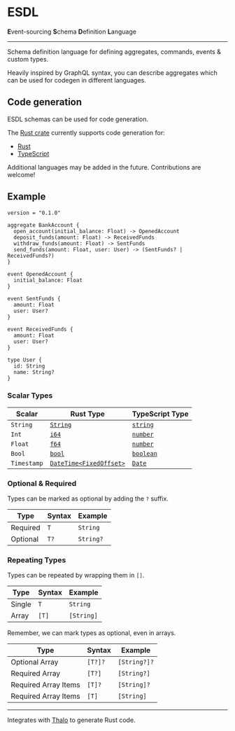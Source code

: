 # ESDL

**E**vent-sourcing **S**chema **D**efinition **L**anguage

---

Schema definition language for defining aggregates, commands, events & custom types.

Heavily inspired by GraphQL syntax, you can describe aggregates which can be used for codegen in different languages.

## Code generation

ESDL schemas can be used for code generation.

The [Rust crate](https://crates.io/crates/esdl) currently supports code generation for:

- [Rust](https://docs.rs/esdl/latest/esdl/codegen/rust/struct.RustCompiler.html)
- [TypeScript](https://docs.rs/esdl/latest/esdl/codegen/typescript/struct.TypeScriptCompiler.html)

Additional languages may be added in the future. Contributions are welcome!

## Example

```
version = "0.1.0"

aggregate BankAccount {
  open_account(initial_balance: Float) -> OpenedAccount
  deposit_funds(amount: Float) -> ReceivedFunds
  withdraw_funds(amount: Float) -> SentFunds
  send_funds(amount: Float, user: User) -> (SentFunds? | ReceivedFunds?)
}

event OpenedAccount {
  initial_balance: Float
}

event SentFunds {
  amount: Float
  user: User?
}

event ReceivedFunds {
  amount: Float
  user: User?
}

type User {
  id: String
  name: String?
}
```

### Scalar Types

| Scalar      | Rust Type                                                                            | TypeScript Type                                                                                                          |
| ----------- | ------------------------------------------------------------------------------------ | ------------------------------------------------------------------------------------------------------------------------ |
| `String`    | [`String`](https://doc.rust-lang.org/stable/std/string/struct.String.html)           | [`string`](https://www.typescriptlang.org/docs/handbook/2/everyday-types.html#the-primitives-string-number-and-boolean)  |
| `Int`       | [`i64`](https://doc.rust-lang.org/stable/std/primitive.i64.html)                     | [`number`](https://www.typescriptlang.org/docs/handbook/2/everyday-types.html#the-primitives-string-number-and-boolean)  |
| `Float`     | [`f64`](https://doc.rust-lang.org/stable/std/primitive.f64.html)                     | [`number`](https://www.typescriptlang.org/docs/handbook/2/everyday-types.html#the-primitives-string-number-and-boolean)  |
| `Bool`      | [`bool`](https://doc.rust-lang.org/stable/std/primitive.bool.html)                   | [`boolean`](https://www.typescriptlang.org/docs/handbook/2/everyday-types.html#the-primitives-string-number-and-boolean) |
| `Timestamp` | [`DateTime<FixedOffset>`](https://docs.rs/chrono/latest/chrono/struct.DateTime.html) | [`Date`](https://developer.mozilla.org/en-US/docs/Web/JavaScript/Reference/Global_Objects/Date/Date)                     |

### Optional & Required

Types can be marked as optional by adding the `?` suffix.

| Type     | Syntax | Example   |
| -------- | ------ | --------- |
| Required | `T`    | `String`  |
| Optional | `T?`   | `String?` |

### Repeating Types

Types can be repeated by wrapping them in `[]`.

| Type   | Syntax | Example    |
| ------ | ------ | ---------- |
| Single | `T`    | `String`   |
| Array  | `[T]`  | `[String]` |

Remember, we can mark types as optional, even in arrays.

| Type                 | Syntax  | Example      |
| -------------------- | ------- | ------------ |
| Optional Array       | `[T?]?` | `[String?]?` |
| Required Array       | `[T?]`  | `[String?]`  |
| Required Array Items | `[T]?`  | `[String]?`  |
| Required Array Items | `[T]`   | `[String]`   |

---

Integrates with [Thalo](https://github.com/thalo-rs/thalo) to generate Rust code.
